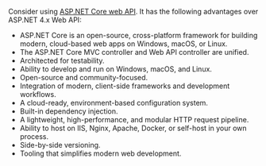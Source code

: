 Consider using [ASP.NET Core web API](/aspnet/core/web-api). It has the following advantages over ASP.NET 4.x Web API:

- ASP.NET Core is an open-source, cross-platform framework for building modern, cloud-based web apps on Windows, macOS, or Linux.
- The ASP.NET Core MVC controller and Web API controller are unified.
- Architected for testability.
- Ability to develop and run on Windows, macOS, and Linux.
- Open-source and community-focused.
- Integration of modern, client-side frameworks and development workflows.
- A cloud-ready, environment-based configuration system.
- Built-in dependency injection.
- A lightweight, high-performance, and modular HTTP request pipeline.
- Ability to host on IIS, Nginx, Apache, Docker, or self-host in your own process.
- Side-by-side versioning.
- Tooling that simplifies modern web development.

